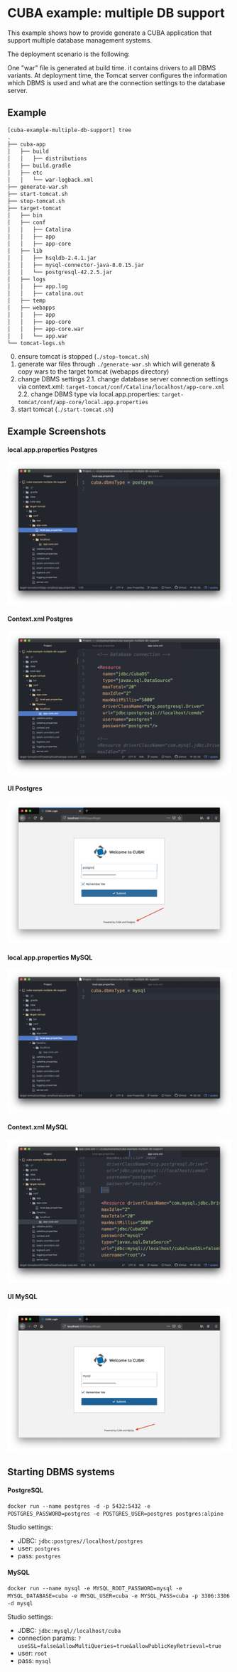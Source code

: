 # CUBA example: multiple DB support

This example shows how to provide generate a CUBA application that support multiple database management systems.

The deployment scenario is the following:

One "war" file is generated at build time. it contains drivers to all DBMS variants. At deployment time, the Tomcat
server configures the information which DBMS is used and what are the connection settings to the database server.

## Example

```
[cuba-example-multiple-db-support] tree
.
├── cuba-app
│   ├── build
│   │   ├── distributions
│   ├── build.gradle
│   ├── etc
│   │   └── war-logback.xml
├── generate-war.sh
├── start-tomcat.sh
├── stop-tomcat.sh
├── target-tomcat
│   ├── bin
│   ├── conf
│   │   ├── Catalina
│   │   ├── app
│   │   ├── app-core
│   ├── lib
│   │   ├── hsqldb-2.4.1.jar
│   │   ├── mysql-connector-java-8.0.15.jar
│   │   └── postgresql-42.2.5.jar
│   ├── logs
│   │   ├── app.log
│   │   ├── catalina.out
│   ├── temp
│   ├── webapps
│   │   ├── app
│   │   ├── app-core
│   │   ├── app-core.war
│   │   └── app.war
└── tomcat-logs.sh
```

0. ensure tomcat is stopped (`./stop-tomcat.sh`)
1. generate war files through `./generate-war.sh` which will generate & copy wars to the target tomcat (webapps directory)
2. change DBMS settings
2.1. change database server connection settings via context.xml: `target-tomcat/conf/Catalina/localhost/app-core.xml`
2.2. change DBMS type via local.app.properties: `target-tomcat/conf/app-core/local.app.properties`
3. start tomcat (`./start-tomcat.sh`)


## Example Screenshots


#### local.app.properties Postgres
![local-app-properties-postgres.png](https://github.com/mariodavid/cuba-example-multiple-db-support/blob/master/img/local-app-properties-postgres.png)

#### Context.xml Postgres
![context-xml-postgres.png](https://github.com/mariodavid/cuba-example-multiple-db-support/blob/master/img/context-xml-postgres.png)


#### UI Postgres
![ui-postgres.png](https://github.com/mariodavid/cuba-example-multiple-db-support/blob/master/img/ui-postgres.png)


#### local.app.properties MySQL
![local-app-properties-postgres.png](https://github.com/mariodavid/cuba-example-multiple-db-support/blob/master/img/local-app-properties-mysql.png)

#### Context.xml MySQL
![context-xml-postgres.png](https://github.com/mariodavid/cuba-example-multiple-db-support/blob/master/img/context-xml-mysql.png)


#### UI MySQL
![ui-postgres.png](https://github.com/mariodavid/cuba-example-multiple-db-support/blob/master/img/ui-mysql.png)

## Starting DBMS systems

#### PostgreSQL
`docker run --name postgres -d -p 5432:5432 -e POSTGRES_PASSWORD=postgres -e POSTGRES_USER=postgres postgres:alpine`

Studio settings:
* JDBC: `jdbc:postgres//localhost/postgres`
* user: `postgres`
* pass: `postgres`

#### MySQL
`docker run --name mysql -e MYSQL_ROOT_PASSWORD=mysql -e MYSQL_DATABASE=cuba -e MYSQL_USER=cuba -e MYSQL_PASS=cuba -p 3306:3306 -d mysql`

Studio settings:
* JDBC: `jdbc:mysql//localhost/cuba`
* connection params: `?useSSL=false&allowMultiQueries=true&allowPublicKeyRetrieval=true`
* user: `root`
* pass: `mysql`
